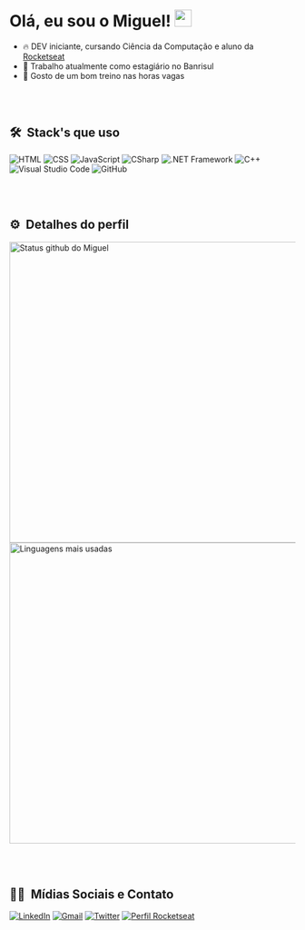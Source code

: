 <h1>
  Olá, eu sou o Miguel!
  <img src="https://raw.githubusercontent.com/iampavangandhi/iampavangandhi/master/gifs/Hi.gif" width="30px">
</h1>

- 🔥  DEV iniciante, cursando Ciência da Computação e aluno da [Rocketseat](https://github.com/Rocketseat)
- 🔭 Trabalho atualmente como estagiário no Banrisul
- 🦾 Gosto de um bom treino nas horas vagas

<br></br>

## 🛠 &nbsp;Stack's que uso

![HTML](https://img.shields.io/badge/-HTML-060606?style=flat&labelColor=0D0D0D&logo=HTML5&Color=white)
![CSS](https://img.shields.io/badge/-CSS-060606?style=flat&labelColor=0D0D0D&logo=CSS3&logoColor=1572B6)
![JavaScript](https://img.shields.io/badge/-JavaScript-060606?style=flat&labelColor=0D0D0D&logo=JavaScript&Color=white)
![CSharp](https://img.shields.io/badge/-C%20Sharp-060606?style=flat&labelColor=0D0D0D&logo=CSharp&Color=white&logoColor=8A2BE2)
![.NET Framework](https://img.shields.io/badge/-.NET%20Framework-060606?style=flat&labelColor=0D0D0D&logo=.NET&Color=white&logoColor=blue)
![C++](https://img.shields.io/badge/-C++-060606?style=flat&labelColor=0D0D0D&logo=CPlusPlus&Color=white&logoColor=blue)
![Visual Studio Code](https://img.shields.io/badge/-Visual%20Studio%20Code-060606?style=flat&logo=visual-studio-code&logoColor=007ACC)
![GitHub](https://img.shields.io/badge/-GitHub-060606?style=flat&logo=github)

<br></br>

## ⚙ &nbsp;Detalhes do perfil

<div>
  <img width="530em" src="https://github-readme-stats.vercel.app/api?username=miguelmachadofs&show_icons=true&theme=dark" alt="Status github do Miguel"/>
  <img width="530em" src="https://github-readme-stats.vercel.app/api/top-langs/?username=miguelmachadofs&layout=compact&langs_count=7&theme=dark" alt="Linguagens mais usadas"/>
</div>

<br></br>

## 👦🏻 &nbsp;Mídias Sociais e Contato

[![LinkedIn](https://img.shields.io/badge/-LinkedIn-060606?style=flat&labelColor=0D0D0D&logo=Linkedin&Color=white)](https://www.linkedin.com/in/miguelmfs/)
[![Gmail](https://img.shields.io/badge/-Gmail-060606?style=flat&labelColor=0D0D0D&logo=Gmail&Color=white)](mailto:miguelmfs121@gmail.com)
[![Twitter](https://img.shields.io/badge/-Twitter-060606?style=flat&labelColor=0D0D0D&logo=Twitter&Color=white)](https://www.twitter.com/miguelmachadofs/)
[![Perfil Rocketseat](https://img.shields.io/badge/-Perfil%20Rocketseat-blueviolet)](https://app.rocketseat.com.br/me/miguelmachadofs)
